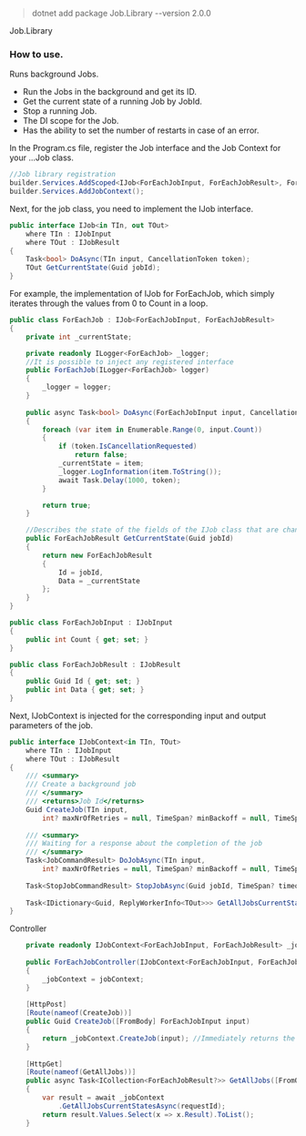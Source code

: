
> dotnet add package Job.Library --version 2.0.0


Job.Library

### How to use.

Runs background Jobs.

- Run the Jobs in the background and get its ID.
- Get the current state of a running Job by JobId.
- Stop a running Job.
- The DI scope for the Job.
- Has the ability to set the number of restarts in case of an error.

In the Program.cs file, register the Job interface and the Job Context for your ...Job class.

```csharp
//Job library registration
builder.Services.AddScoped<IJob<ForEachJobInput, ForEachJobResult>, ForEachJob>();
builder.Services.AddJobContext();
```

Next, for the job class, you need to implement the IJob interface.

```csharp
public interface IJob<in TIn, out TOut>
    where TIn : IJobInput
    where TOut : IJobResult 
{
    Task<bool> DoAsync(TIn input, CancellationToken token);
    TOut GetCurrentState(Guid jobId);
}
```

For example, the implementation of IJob for ForEachJob, which simply iterates through the values from 0 to Count in a loop.

```csharp
public class ForEachJob : IJob<ForEachJobInput, ForEachJobResult>
{
    private int _currentState;

    private readonly ILogger<ForEachJob> _logger;
    //It is possible to inject any registered interface
    public ForEachJob(ILogger<ForEachJob> logger)
    {
        _logger = logger;
    }
    
    public async Task<bool> DoAsync(ForEachJobInput input, CancellationToken token)
    {
        foreach (var item in Enumerable.Range(0, input.Count))
        {
            if (token.IsCancellationRequested)
                return false;
            _currentState = item;
            _logger.LogInformation(item.ToString());
            await Task.Delay(1000, token);
        }

        return true;
    }

    //Describes the state of the fields of the IJob class that are changed by the DoAsync method.
    public ForEachJobResult GetCurrentState(Guid jobId)
    {
        return new ForEachJobResult
        {
            Id = jobId,
            Data = _currentState
        };
    }
}

public class ForEachJobInput : IJobInput
{
    public int Count { get; set; }
}

public class ForEachJobResult : IJobResult
{
    public Guid Id { get; set; }
    public int Data { get; set; }
}
```

Next, IJobContext is injected for the corresponding input and output parameters of the job.

```csharp
public interface IJobContext<in TIn, TOut>
    where TIn : IJobInput
    where TOut : IJobResult
{
    /// <summary>
    /// Create a background job
    /// </summary>
    /// <returns>Job Id</returns>
    Guid CreateJob(TIn input, 
        int? maxNrOfRetries = null, TimeSpan? minBackoff = null, TimeSpan? maxBackoff = null,  Guid? jobId = null, TimeSpan? timeout = null);
    
    /// <summary>
    /// Waiting for a response about the completion of the job
    /// </summary>
    Task<JobCommandResult> DoJobAsync(TIn input,
        int? maxNrOfRetries = null, TimeSpan? minBackoff = null, TimeSpan? maxBackoff = null,  Guid? jobId = null, TimeSpan? timeout = null);
    
    Task<StopJobCommandResult> StopJobAsync(Guid jobId, TimeSpan? timeout = null);
    
    Task<IDictionary<Guid, ReplyWorkerInfo<TOut>>> GetAllJobsCurrentStatesAsync(long requestId, TimeSpan? timeout = null);
}
```

Controller

```csharp
    private readonly IJobContext<ForEachJobInput, ForEachJobResult> _jobContext;
    
    public ForEachJobController(IJobContext<ForEachJobInput, ForEachJobResult> jobContext)
    {
        _jobContext = jobContext;
    }
    
    [HttpPost]
    [Route(nameof(CreateJob))]
    public Guid CreateJob([FromBody] ForEachJobInput input)
    {
        return _jobContext.CreateJob(input); //Immediately returns the ID of a background task
    }
    
    [HttpGet]
    [Route(nameof(GetAllJobs))]
    public async Task<ICollection<ForEachJobResult?>> GetAllJobs([FromQuery] int requestId)
    {
        var result = await _jobContext
            .GetAllJobsCurrentStatesAsync(requestId);
        return result.Values.Select(x => x.Result).ToList();
    }
````
